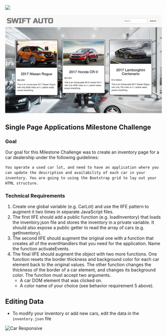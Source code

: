 ![](http://nashvillesoftwareschool.com/images/NSS-logo-horizontal-small.jpg)


![Car](https://github.com/nss-evening-cohort-05/spa-milestone-challenge-webbdm/blob/challenge/img/Swift.png)

## Single Page Applications Milestone Challenge 

### Goal
Our goal for this Milestone Challenge was to create an inventory page for a car dealership under the following guidelines:

```You operate a used car lot, and need to have an application where you can update the description and availability of each car in your inventory. You are going to using the Bootstrap grid to lay out your HTML structure.```

### Technical Requirements
1. Create one global variable (e.g. CarLot) and use the IIFE pattern to augment it two times in separate JavaScript files.
2. The first IIFE should add a public function (e.g. loadInventory) that loads the inventory.json file and stores the inventory in a private variable. It should also expose a public getter to read the array of cars (e.g. getInventory).
3. The second IIFE should augment the original one with a function that creates all of the eventHandlers that you need for the application. Name the function activateEvents.
4. The final IIFE should augment the object with two more functions. One function resets the border thickness and background color for each car element back to the original values. The other function changes the thickness of the border of a car element, and changes its background color. The function must accept two arguments.
	- A car DOM element that was clicked on.
	- A color name of your choice (see behavior requirement 5 above).
 

## Editing Data
- To modify your inventory or add new cars, edit the data in the `inventory.json` file

![Car](https://github.com/nss-evening-cohort-05/spa-milestone-challenge-webbdm/blob/challenge/img/SwiftAuto.jpg)
Responsive 

